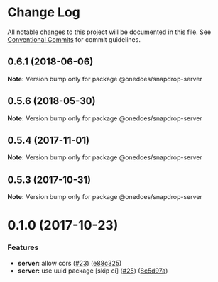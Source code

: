 # Change Log

All notable changes to this project will be documented in this file.
See [Conventional Commits](https://conventionalcommits.org) for commit guidelines.

<a name="0.6.1"></a>
## 0.6.1 (2018-06-06)




**Note:** Version bump only for package @onedoes/snapdrop-server

<a name="0.5.6"></a>
## 0.5.6 (2018-05-30)




**Note:** Version bump only for package @onedoes/snapdrop-server

<a name="0.5.4"></a>
## 0.5.4 (2017-11-01)




**Note:** Version bump only for package @onedoes/snapdrop-server

<a name="0.5.3"></a>
## 0.5.3 (2017-10-31)




**Note:** Version bump only for package @onedoes/snapdrop-server

<a name="0.1.0"></a>
# 0.1.0 (2017-10-23)


### Features

* **server:** allow cors ([#23](https://github.com/douglasduteil/snapdrop/issues/23)) ([e88c325](https://github.com/douglasduteil/snapdrop/commit/e88c325))
* **server:** use uuid package [skip ci] ([#25](https://github.com/douglasduteil/snapdrop/issues/25)) ([8c5d97a](https://github.com/douglasduteil/snapdrop/commit/8c5d97a))
